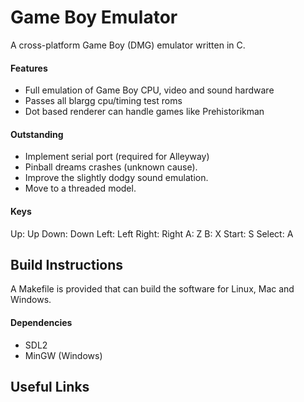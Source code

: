 # Game Boy Emulator
A cross-platform Game Boy (DMG) emulator written in C.

#### Features
- Full emulation of Game Boy CPU, video and sound hardware
- Passes all blargg cpu/timing test roms
- Dot based renderer can handle games like Prehistorikman

#### Outstanding
- Implement serial port (required for Alleyway)
- Pinball dreams crashes (unknown cause).
- Improve the slightly dodgy sound emulation.
- Move to a threaded model.

#### Keys

Up:     Up
Down:   Down
Left:   Left
Right:  Right
A:      Z
B:      X
Start:  S
Select: A

Build Instructions
---
A Makefile is provided that can build the software for Linux, Mac and Windows.

#### Dependencies
- SDL2
- MinGW (Windows)

Useful Links
---

